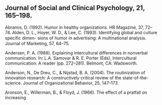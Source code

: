 ## Journal of Social and Clinical Psychology, 21, 165–198.

Abramis, D. (1992). Humor in healthy organizations. HR Magazine, 37, 72–74. Alden, D. L., Hoyer, W. D., & Lee, C. (1993). Identifying global and culture speciﬁc dimen- sions of humor in advertising: A multinational analysis. Journal of Marketing, 57, 64–75.

Andersen, P. A. (1988). Explaining intercultural differences in nonverbal communication. In: L.A. Samovar & R. E. Porter (Eds), Intercultural communication: A reader (pp. 272–281). Belmont, CA: Wadsworth.

Anderson, N., De Dreu, C., & Nijstad, B. A. (2004). The routinization of innovation research: A constructively critical review of the state-of-the-science. Journal of Organizational Behavior, 25, 147–173.

Aronson, E., Willerman, B., & Floyd, J. (1966). The effect of a pratfall on increasing